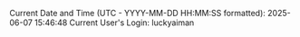 Current Date and Time (UTC - YYYY-MM-DD HH:MM:SS formatted): 2025-06-07 15:46:48
Current User's Login: luckyaiman
